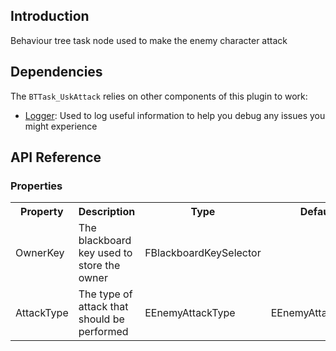 ## Introduction
Behaviour tree task node used to make the enemy character attack

## Dependencies
The <code>BTTask_UskAttack</code> relies on other components of this plugin to work:
<ul>
	<li><a href="../logger">Logger</a>: Used to log useful information to help you debug any issues you might experience</li>
</ul>

## API Reference
### Properties
<table>
	<tr>
		<th>Property</th>
		<th>Description</th>
		<th>Type</th>
		<th>Default Value</th>
	</tr>
	<tr>
		<td>OwnerKey</td>
		<td>The blackboard key used to store the owner</td>
		<td>FBlackboardKeySelector</td>
		<td></td>
	</tr>
	<tr>
		<td>AttackType</td>
		<td>The type of attack that should be performed</td>
		<td>EEnemyAttackType</td>
		<td>EEnemyAttackType::Melee</td>
	</tr>
</table>
